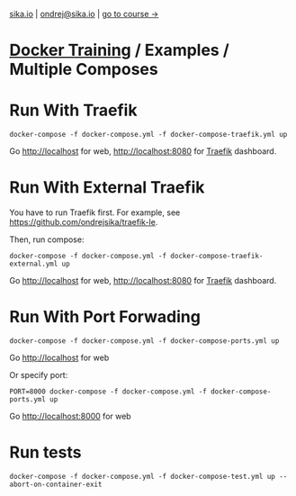 [sika.io](https://sika.io) | <ondrej@sika.io> | [go to course ->](https://github.com/ondrejsika/docker-training#course)

# [Docker Training](https://github.com/ondrejsika/docker-training) / Examples / Multiple Composes

# Run With Traefik

```
docker-compose -f docker-compose.yml -f docker-compose-traefik.yml up
```

Go <http://localhost> for web, <http://localhost:8080> for [Traefik](https://traefik.io) dashboard.

# Run With External Traefik

You have to run Traefik first. For example, see <https://github.com/ondrejsika/traefik-le>.

Then, run compose:

```
docker-compose -f docker-compose.yml -f docker-compose-traefik-external.yml up
```

Go <http://localhost> for web, <http://localhost:8080> for [Traefik](https://traefik.io) dashboard.

# Run With Port Forwading

```
docker-compose -f docker-compose.yml -f docker-compose-ports.yml up
```

Go <http://localhost> for web

Or specify port:

```
PORT=8000 docker-compose -f docker-compose.yml -f docker-compose-ports.yml up
```

Go <http://localhost:8000> for web

# Run tests

```
docker-compose -f docker-compose.yml -f docker-compose-test.yml up --abort-on-container-exit
```
